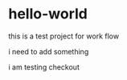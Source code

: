 # hello-world
this is a test project for work flow

i need to add something



i am testing checkout 
